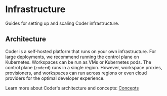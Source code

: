 # Infrastructure

Guides for setting up and scaling Coder infrastructure.

## Architecture

Coder is a self-hosted platform that runs on your own infrastructure. For large deployments, we recommend running the control plane on Kubernetes. Workspaces can be run as VMs or Kubernetes pods. The control plane (`coderd`) runs in a single region. However, workspace proxies, provisioners, and workspaces can run across regions or even cloud providers for the optimal developer experience.

Learn more about Coder's architecture and concepts: [Concepts](./architecture.md)
